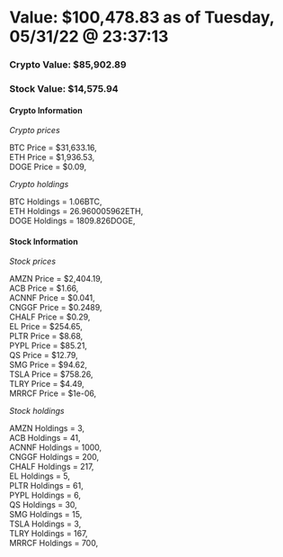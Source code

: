 # Value: $100,478.83 as of Tuesday, 05/31/22 @ 23:37:13 

### Crypto Value: $85,902.89

### Stock Value: $14,575.94

#### Crypto Information 
*Crypto prices* 

BTC Price = $31,633.16,  
ETH Price = $1,936.53,  
DOGE Price = $0.09,  


*Crypto holdings* 

BTC Holdings = 1.06BTC,  
ETH Holdings = 26.960005962ETH,  
DOGE Holdings = 1809.826DOGE,  


#### Stock Information 

*Stock prices* 

AMZN Price = $2,404.19,  
ACB Price = $1.66,  
ACNNF Price = $0.041,  
CNGGF Price = $0.2489,  
CHALF Price = $0.29,  
EL Price = $254.65,  
PLTR Price = $8.68,  
PYPL Price = $85.21,  
QS Price = $12.79,  
SMG Price = $94.62,  
TSLA Price = $758.26,  
TLRY Price = $4.49,  
MRRCF Price = $1e-06,  


*Stock holdings* 

AMZN Holdings = 3,  
ACB Holdings = 41,  
ACNNF Holdings = 1000,  
CNGGF Holdings = 200,  
CHALF Holdings = 217,  
EL Holdings = 5,  
PLTR Holdings = 61,  
PYPL Holdings = 6,  
QS Holdings = 30,  
SMG Holdings = 15,  
TSLA Holdings = 3,  
TLRY Holdings = 167,  
MRRCF Holdings = 700,  


